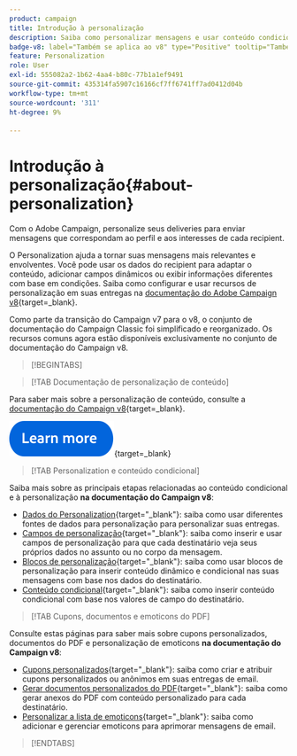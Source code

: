 ```yaml
---
product: campaign
title: Introdução à personalização
description: Saiba como personalizar mensagens e usar conteúdo condicional no Campaign
badge-v8: label="Também se aplica ao v8" type="Positive" tooltip="Também se aplica ao Campaign v8"
feature: Personalization
role: User
exl-id: 555082a2-1b62-4aa4-b80c-77b1a1ef9491
source-git-commit: 435314fa5907c16166cf7ff6741ff7ad0412d04b
workflow-type: tm+mt
source-wordcount: '311'
ht-degree: 9%

---
```


# Introdução à personalização{#about-personalization}

Com o Adobe Campaign, personalize seus deliveries para enviar mensagens que correspondam ao perfil e aos interesses de cada recipient.

O Personalization ajuda a tornar suas mensagens mais relevantes e envolventes. Você pode usar os dados do recipient para adaptar o conteúdo, adicionar campos dinâmicos ou exibir informações diferentes com base em condições. Saiba como configurar e usar recursos de personalização em suas entregas na [documentação do Adobe Campaign v8](https://experienceleague.adobe.com/docs/campaign/campaign-v8/send/personalize/personalize.html){target=_blank}.

Como parte da transição do Campaign v7 para o v8, o conjunto de documentação do Campaign Classic foi simplificado e reorganizado. Os recursos comuns agora estão disponíveis exclusivamente no conjunto de documentação do Campaign v8.

>[!BEGINTABS]

>[!TAB Documentação de personalização de conteúdo]

Para saber mais sobre a personalização de conteúdo, consulte a [documentação do Campaign v8](https://experienceleague.adobe.com/docs/campaign/campaign-v8/send/personalize/personalize.html){target=_blank}.


[![imagem](../../assets/do-not-localize/learn-more-button.svg)](https://experienceleague.adobe.com/docs/campaign/campaign-v8/send/personalize/personalize.html){target=_blank}


>[!TAB Personalization e conteúdo condicional]

Saiba mais sobre as principais etapas relacionadas ao conteúdo condicional e à personalização **na documentação do Campaign v8**:

* [Dados do Personalization](https://experienceleague.adobe.com/docs/campaign/campaign-v8/send/personalize/personalization-data.html){target="_blank"}: saiba como usar diferentes fontes de dados para personalização para personalizar suas entregas.
* [Campos de personalização](https://experienceleague.adobe.com/docs/campaign/campaign-v8/send/personalize/personalization-fields.html){target="_blank"}: saiba como inserir e usar campos de personalização para que cada destinatário veja seus próprios dados no assunto ou no corpo da mensagem.
* [Blocos de personalização](https://experienceleague.adobe.com/docs/campaign/campaign-v8/send/personalize/personalization-blocks.html){target="_blank"}: saiba como usar blocos de personalização para inserir conteúdo dinâmico e condicional nas suas mensagens com base nos dados do destinatário.
* [Conteúdo condicional](https://experienceleague.adobe.com/docs/campaign/campaign-v8/send/personalize/conditions.html){target="_blank"}: saiba como inserir conteúdo condicional com base nos valores de campo do destinatário.

>[!TAB Cupons, documentos e emoticons do PDF]

Consulte estas páginas para saber mais sobre cupons personalizados, documentos do PDF e personalização de emoticons **na documentação do Campaign v8**:

* [Cupons personalizados](https://experienceleague.adobe.com/docs/campaign/campaign-v8/send/personalize/ppersonalized-coupons.html){target="_blank"}: saiba como criar e atribuir cupons personalizados ou anônimos em suas entregas de email.
* [Gerar documentos personalizados do PDF](https://experienceleague.adobe.com/docs/campaign/campaign-v8/send/personalize/generating-personalized-pdf-documents.html){target="_blank"}: saiba como gerar anexos do PDF com conteúdo personalizado para cada destinatário.
* [Personalizar a lista de emoticons](https://experienceleague.adobe.com/docs/campaign/campaign-v8/send/personalize/customizing-emoticon-list.html){target="_blank"}: saiba como adicionar e gerenciar emoticons para aprimorar mensagens de email.

>[!ENDTABS]





<!--
Adobe Campaign lets you mass deliver personalized electronic messages to a target population.

Before starting sending emails:

* Make sure recipient profiles contain at least an email address.
* Learn more about the Adobe Campaign [Delivery best practices](delivery-best-practices.md).
* Read out these sections to learn more about Deliverability: [Deliverability management in Campaign](about-deliverability.md) and [Deliverability best practices guide](https://experienceleague.adobe.com/docs/deliverability-learn/deliverability-best-practice-guide/introduction.html).

The key steps to send an email are as follows:

* [Create an email delivery](creating-an-email-delivery.md)
* [Define the target population](steps-defining-the-target-population.md)
* [Define the email content](defining-the-email-content.md)
* [Send the email](sending-messages.md)
* [Monitor the delivery](about-delivery-monitoring.md)

The sections below provide information that is specific to the email channel. For global information on how to create a delivery, refer to [this section](steps-about-delivery-creation-steps.md).
-->